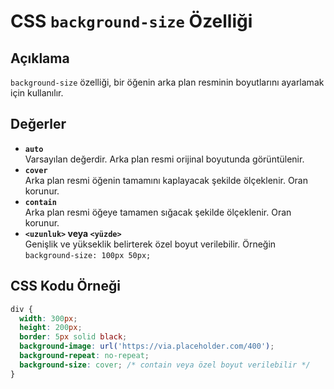 # CSS `background-size` Özelliği

## Açıklama
`background-size` özelliği, bir öğenin arka plan resminin boyutlarını ayarlamak için kullanılır.

## Değerler
- **`auto`**  
  Varsayılan değerdir. Arka plan resmi orijinal boyutunda görüntülenir.
- **`cover`**  
  Arka plan resmi öğenin tamamını kaplayacak şekilde ölçeklenir. Oran korunur.
- **`contain`**  
  Arka plan resmi öğeye tamamen sığacak şekilde ölçeklenir. Oran korunur.
- **`<uzunluk>` veya `<yüzde>`**  
  Genişlik ve yükseklik belirterek özel boyut verilebilir. Örneğin `background-size: 100px 50px;`

## CSS Kodu Örneği

```css
div {
  width: 300px;
  height: 200px;
  border: 5px solid black;
  background-image: url('https://via.placeholder.com/400');
  background-repeat: no-repeat;
  background-size: cover; /* contain veya özel boyut verilebilir */
}
